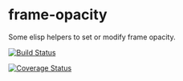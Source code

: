 # frame-opacity
Some elisp helpers to set or modify frame opacity.

<a href='https://travis-ci.org/fredericfrances/frame-opacity.svg?branch=master'><img src='https://travis-ci.org/fredericfrances/frame-opacity.svg?branch=master' alt='Build Status'/></a>

<a href='https://coveralls.io/github/fredericfrances/frame-opacity?branch=master'><img src='https://coveralls.io/repos/github/fredericfrances/frame-opacity/badge.svg?branch=master' alt='Coverage Status' /></a>


